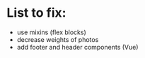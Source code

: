 # List to fix:
* use mixins (flex blocks)
* decrease weights of photos
* add footer and header components (Vue)